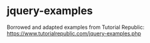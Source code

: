# jquery-examples

Borrowed and adapted examples from Tutorial Republic:
https://www.tutorialrepublic.com/jquery-examples.php

